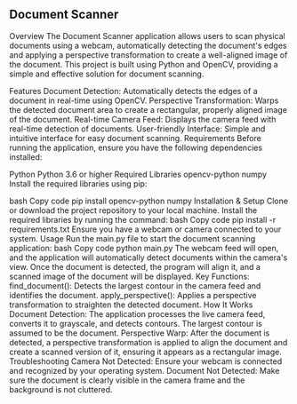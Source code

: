 **Document Scanner**
----
Overview
The Document Scanner application allows users to scan physical documents using a webcam, automatically detecting the document's edges and applying a perspective transformation to create a well-aligned image of the document. This project is built using Python and OpenCV, providing a simple and effective solution for document scanning.

Features
Document Detection: Automatically detects the edges of a document in real-time using OpenCV.
Perspective Transformation: Warps the detected document area to create a rectangular, properly aligned image of the document.
Real-time Camera Feed: Displays the camera feed with real-time detection of documents.
User-friendly Interface: Simple and intuitive interface for easy document scanning.
Requirements
Before running the application, ensure you have the following dependencies installed:

Python
Python 3.6 or higher
Required Libraries
opencv-python
numpy
Install the required libraries using pip:

bash
Copy code
pip install opencv-python numpy
Installation & Setup
Clone or download the project repository to your local machine.
Install the required libraries by running the command:
bash
Copy code
pip install -r requirements.txt
Ensure you have a webcam or camera connected to your system.
Usage
Run the main.py file to start the document scanning application:
bash
Copy code
python main.py
The webcam feed will open, and the application will automatically detect documents within the camera's view.
Once the document is detected, the program will align it, and a scanned image of the document will be displayed.
Key Functions:
find_document(): Detects the largest contour in the camera feed and identifies the document.
apply_perspective(): Applies a perspective transformation to straighten the detected document.
How It Works
Document Detection: The application processes the live camera feed, converts it to grayscale, and detects contours. The largest contour is assumed to be the document.
Perspective Warp: After the document is detected, a perspective transformation is applied to align the document and create a scanned version of it, ensuring it appears as a rectangular image.
Troubleshooting
Camera Not Detected: Ensure your webcam is connected and recognized by your operating system.
Document Not Detected: Make sure the document is clearly visible in the camera frame and the background is not cluttered.
